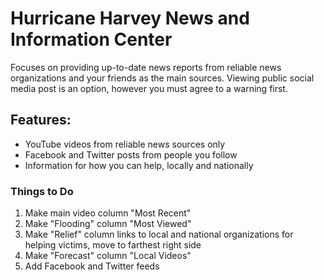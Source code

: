 # Hurricane Harvey News and Information Center

Focuses on providing up-to-date news reports from reliable news organizations and your friends as the main sources. Viewing public social media post is an option, however you must agree to a warning first.

## Features:

* YouTube videos from reliable news sources only
* Facebook and Twitter posts from people you follow
* Information for how you can help, locally and nationally

### Things to Do

1. Make main video column "Most Recent"
2. Make "Flooding" column "Most Viewed"
3. Make "Relief" column links to local and national organizations for helping victims, move to farthest right side
4. Make "Forecast" column "Local Videos"
5. Add Facebook and Twitter feeds
